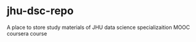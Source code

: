 # jhu-dsc-repo
A place to store study materials of JHU data science specializaition MOOC coursera course
